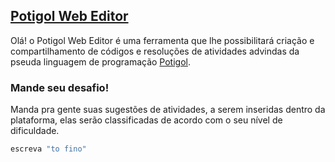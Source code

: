 ## [Potigol Web Editor](#future)
Olá! o Potigol Web Editor é uma ferramenta que lhe possibilitará  criação e compartilhamento de códigos e resoluções de atividades advindas da pseuda linguagem de programação [Potigol]([http://potigol.github.io/](http://potigol.github.io/)).

### Mande seu desafio!
Manda pra gente suas sugestões de atividades, a serem inseridas dentro da plataforma, elas serão classificadas de acordo com o seu nível de dificuldade.

```javascript
escreva "to fino"
```
